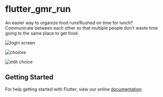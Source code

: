 # flutter_gmr_run

An easier way to organize food runs!Rushed on time for lunch? Communicate between each other so that multiple people don't waste time going to the same place to get food.

![login screen](https://user-images.githubusercontent.com/30095041/46911887-059d5b80-cf1d-11e8-8c4e-abbe9cd802e6.PNG)

![choices](https://user-images.githubusercontent.com/30095041/46912080-db9a6800-cf21-11e8-9659-a3373127e8bb.PNG)

![edit choice](https://user-images.githubusercontent.com/30095041/46912078-d5a48700-cf21-11e8-858f-c65d2f83b38b.PNG)



## Getting Started

For help getting started with Flutter, view our online
[documentation](https://flutter.io/).
